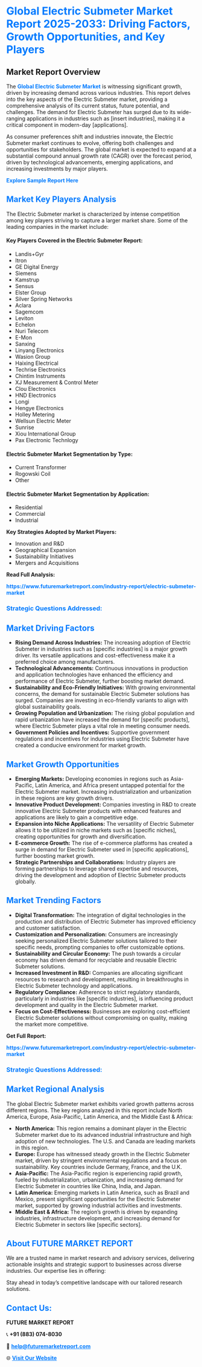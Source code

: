 <h1 style="color: #007BFF;">Global Electric Submeter Market Report 2025-2033: Driving Factors, Growth Opportunities, and Key Players</h1>

<section id="overview">
<h2>Market Report Overview</h2>
<p>The <a href="https://www.futuremarketreport.com/industry-report/electric-submeter-market" style="color: #007BFF; text-decoration: none;"><strong>Global Electric Submeter Market</strong></a> is witnessing significant growth, driven by increasing demand across various industries. This report delves into the key aspects of the Electric Submeter market, providing a comprehensive analysis of its current status, future potential, and challenges. The demand for Electric Submeter has surged due to its wide-ranging applications in industries such as [insert industries], making it a critical component in modern-day [applications].</p>
<p>As consumer preferences shift and industries innovate, the Electric Submeter market continues to evolve, offering both challenges and opportunities for stakeholders. The global market is expected to expand at a substantial compound annual growth rate (CAGR) over the forecast period, driven by technological advancements, emerging applications, and increasing investments by major players.</p>
</section>

<section id="overview">
<p><a href="https://www.futuremarketreport.com/request-sample/reportId=102360" style="color: #007BFF; text-decoration: none;"><strong>Explore Sample Report Here</strong></a></p>
</section>

<section id="key-players">
<h2 style="color: #007BFF;">Market Key Players Analysis</h2>
<p>The Electric Submeter market is characterized by intense competition among key players striving to capture a larger market share. Some of the leading companies in the market include:</p>
<h4>Key Players Covered in the Electric Submeter Report:</h4>
<ul><li>Landis+Gyr</li><li>Itron</li><li>GE Digital Energy</li><li>Siemens</li><li>Kamstrup</li><li>Sensus</li><li>Elster Group</li><li>Silver Spring Networks</li><li>Aclara</li><li>Sagemcom</li><li>Leviton</li><li>Echelon</li><li>Nuri Telecom</li><li>E-Mon</li><li>Sanxing</li><li>Linyang Electronics</li><li>Wasion Group</li><li>Haixing Electrical</li><li>Techrise Electronics</li><li>Chintim Instruments</li><li>XJ Measurement &amp; Control Meter</li><li>Clou Electronics</li><li>HND Electronics</li><li>Longi</li><li>Hengye Electronics</li><li>Holley Metering</li><li>Wellsun Electric Meter</li><li>Sunrise</li><li>Xiou International Group</li><li>Pax Electronic Technlogy</li></ul>
<h4>Electric Submeter Market Segmentation by Type:</h4>
<ul><li>Current Transformer</li><li>Rogowski Coil</li><li>Other</li></ul>

<h4>Electric Submeter Market Segmentation by Application:</h4>
<ul><li>Residential</li><li>Commercial</li><li>Industrial</li></ul>
<p><strong>Key Strategies Adopted by Market Players:</strong></p>
<ul>
<li>Innovation and R&D</li>
<li>Geographical Expansion</li>
<li>Sustainability Initiatives</li>
<li>Mergers and Acquisitions</li>
</ul>
</section>

<section>
<p><strong>Read Full Analysis: </strong></p><a href="https://www.futuremarketreport.com/industry-report/electric-submeter-market" style="color: #007BFF; text-decoration: none;"><strong>https://www.futuremarketreport.com/industry-report/electric-submeter-market</strong></a>
<h3 style="color: #007BFF;">Strategic Questions Addressed:</h3>
</section>

<section id="driving-factors">
<h2 style="color: #007BFF;">Market Driving Factors</h2>
<ul>
<li><strong>Rising Demand Across Industries:</strong> The increasing adoption of Electric Submeter in industries such as [specific industries] is a major growth driver. Its versatile applications and cost-effectiveness make it a preferred choice among manufacturers.</li>
<li><strong>Technological Advancements:</strong> Continuous innovations in production and application technologies have enhanced the efficiency and performance of Electric Submeter, further boosting market demand.</li>
<li><strong>Sustainability and Eco-Friendly Initiatives:</strong> With growing environmental concerns, the demand for sustainable Electric Submeter solutions has surged. Companies are investing in eco-friendly variants to align with global sustainability goals.</li>
<li><strong>Growing Population and Urbanization:</strong> The rising global population and rapid urbanization have increased the demand for [specific products], where Electric Submeter plays a vital role in meeting consumer needs.</li>
<li><strong>Government Policies and Incentives:</strong> Supportive government regulations and incentives for industries using Electric Submeter have created a conducive environment for market growth.</li>
</ul>
</section>

<section id="growth-opportunities">
<h2 style="color: #007BFF;">Market Growth Opportunities</h2>
<ul>
<li><strong>Emerging Markets:</strong> Developing economies in regions such as Asia-Pacific, Latin America, and Africa present untapped potential for the Electric Submeter market. Increasing industrialization and urbanization in these regions are key growth drivers.</li>
<li><strong>Innovative Product Development:</strong> Companies investing in R&D to create innovative Electric Submeter products with enhanced features and applications are likely to gain a competitive edge.</li>
<li><strong>Expansion into Niche Applications:</strong> The versatility of Electric Submeter allows it to be utilized in niche markets such as [specific niches], creating opportunities for growth and diversification.</li>
<li><strong>E-commerce Growth:</strong> The rise of e-commerce platforms has created a surge in demand for Electric Submeter used in [specific applications], further boosting market growth.</li>
<li><strong>Strategic Partnerships and Collaborations:</strong> Industry players are forming partnerships to leverage shared expertise and resources, driving the development and adoption of Electric Submeter products globally.</li>
</ul>
</section>

<section id="trending-factors">
<h2 style="color: #007BFF;">Market Trending Factors</h2>
<ul>
<li><strong>Digital Transformation:</strong> The integration of digital technologies in the production and distribution of Electric Submeter has improved efficiency and customer satisfaction.</li>
<li><strong>Customization and Personalization:</strong> Consumers are increasingly seeking personalized Electric Submeter solutions tailored to their specific needs, prompting companies to offer customizable options.</li>
<li><strong>Sustainability and Circular Economy:</strong> The push towards a circular economy has driven demand for recyclable and reusable Electric Submeter solutions.</li>
<li><strong>Increased Investment in R&D:</strong> Companies are allocating significant resources to research and development, resulting in breakthroughs in Electric Submeter technology and applications.</li>
<li><strong>Regulatory Compliance:</strong> Adherence to strict regulatory standards, particularly in industries like [specific industries], is influencing product development and quality in the Electric Submeter market.</li>
<li><strong>Focus on Cost-Effectiveness:</strong> Businesses are exploring cost-efficient Electric Submeter solutions without compromising on quality, making the market more competitive.</li>
</ul>
</section>

<section>
<p><strong>Get Full Report: </strong></p><a href="https://www.futuremarketreport.com/industry-report/electric-submeter-market" style="color: #007BFF; text-decoration: none;"><strong>https://www.futuremarketreport.com/industry-report/electric-submeter-market</strong></a>
<h3 style="color: #007BFF;">Strategic Questions Addressed:</h3>
</section>


<section id="regional-analysis">
<h2 style="color: #007BFF;">Market Regional Analysis</h2>
<p>The global Electric Submeter market exhibits varied growth patterns across different regions. The key regions analyzed in this report include North America, Europe, Asia-Pacific, Latin America, and the Middle East & Africa:</p>
<ul>
<li><strong>North America:</strong> This region remains a dominant player in the Electric Submeter market due to its advanced industrial infrastructure and high adoption of new technologies. The U.S. and Canada are leading markets in this region.</li>
<li><strong>Europe:</strong> Europe has witnessed steady growth in the Electric Submeter market, driven by stringent environmental regulations and a focus on sustainability. Key countries include Germany, France, and the U.K.</li>
<li><strong>Asia-Pacific:</strong> The Asia-Pacific region is experiencing rapid growth, fueled by industrialization, urbanization, and increasing demand for Electric Submeter in countries like China, India, and Japan.</li>
<li><strong>Latin America:</strong> Emerging markets in Latin America, such as Brazil and Mexico, present significant opportunities for the Electric Submeter market, supported by growing industrial activities and investments.</li>
<li><strong>Middle East & Africa:</strong> The region’s growth is driven by expanding industries, infrastructure development, and increasing demand for Electric Submeter in sectors like [specific sectors].</li>
</ul>
</section>

<footer>
<h2 style="color: #007BFF;">About FUTURE MARKET REPORT</h2>
<p>We are a trusted name in market research and advisory services, delivering actionable insights and strategic support to businesses across diverse industries. Our expertise lies in offering:</p>

<p>Stay ahead in today’s competitive landscape with our tailored research solutions.</p>

<h2 style="color: #007BFF;">Contact Us:</h2>
<p><strong>FUTURE MARKET REPORT</strong></p>
<p>📞 <strong>+91 (883) 074-8030</strong></p>
<p>📧 <strong><a href="mailto:help@futuremarketreport.com" style="color: #007BFF;">help@futuremarketreport.com</a></strong></p>
<p>🌐 <strong><a href="https://www.futuremarketreport.com/" style="color: #007BFF;">Visit Our Website</a></strong></p>
</footer>